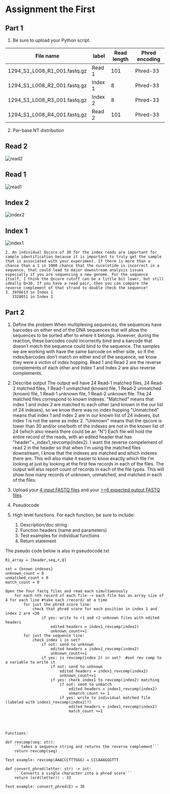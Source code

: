 # Assignment the First

## Part 1
1. Be sure to upload your Python script.

| File name | label | Read length | Phred encoding |
|---|---|---|---|
| 1294_S1_L008_R1_001.fastq.gz | Read 1 | 101 | Phred-33 |
| 1294_S1_L008_R2_001.fastq.gz | Index 1 | 8 | Phred-33 |
| 1294_S1_L008_R3_001.fastq.gz | Index 2 | 8 | Phred-33 |
| 1294_S1_L008_R4_001.fastq.gz | Read 2 | 101 | Phred-33 |

2. Per-base NT distribution

## Read 2

![read2](https://user-images.githubusercontent.com/70485602/181601893-0cd6748c-49b4-44d8-be24-a2a91d308ffb.png)
    
## Read 1 

![read1](https://user-images.githubusercontent.com/70485602/181601914-85f10e7a-7b4b-4e64-967d-a95c8caff659.png)

## Index 2

![index2](https://user-images.githubusercontent.com/70485602/181601934-58cf008c-19a1-4f93-82ae-ac6b850577a5.png)

## Index 1

![index1](https://user-images.githubusercontent.com/70485602/181601960-85c4790c-cda8-4555-bd18-561a972e85af.png)

    2. An individual Qscore of 30 for the index reads are important for sample identification because it is important to truly get the sample that is associated with your experiment. If there is more than a chance than a 1 in 1000 chance that the nucelotide is incorrect in a sequence, that could lead to major downstream analysis issues especially if you are sequencing a new genome. For the sequence itself, I think the Qscore cutoff can be a little bit lower, but still ideally Q>30. If you have a read pair, then you can compare the reverse complement of that strand to double check the sequence! 
    3. 3976613 in Index 1
       3328051 in Index 2

## Part 2
1. Define the problem
When multiplexing sequences, the sequences have barcodes on either end of the DNA sequences that will allow the sequences to be sorted after to where it belongs. However, during the reaction, these barcodes could incorrectly bind and a barcode that doesn't match the sequence could bind to the sequence. The samples we are working with have the same barcode on either side, so if the index/barcodes don't match on either end of the sequence, we know they were a victim of index hopping. Read 1 and Read 2 are the reverse complements of each other and Index 1 and Index 2 are also reverse complements.

2. Describe output
The output will have 24 Read-1 matched files, 24 Read-2 matched files, 1 Read-1 unmatched (known) file, 1 Read-2 unmatched (known) file, 1 Read-1 unknown file, 1 Read-2 unknown file. The 24 matched files correspond to known indexes. 
"Matched" means that index 1 and index 2 are matched to each other (and known in the our list of 24 indexes), so we know there was no index hopping
"Unmatched" means that index 1 and index 2 are in our known list of 24 indexes, but index 1 is not the same as index 2. 
"Unknown" means that the qscore is lower than 30 and/or one/both of the indexes are not in the known list of 24 (which also means there could be an "N")
Each file will hold the entire record of the reads, with an edited header that has "header"+_index1_revcomp(index2). I want the reverse compelement of read 2 in the header so that when I'm using the matched files downstream, I know that the indexes are matched and which indexes there are. This will also make it easier to know exactly which file I'm looking at just by looking at the first few records in each of the files. 
The output will also report count of records in each of the file types. This will show how many records of unknown, unmatched, and matched in each of the files. 

3. Upload your [4 input FASTQ files](../TEST-input_FASTQ) and your [>=6 expected output FASTQ files](../TEST-output_FASTQ).

4. Pseudocode

5. High level functions. For each function, be sure to include:
    1. Description/doc string
    2. Function headers (name and parameters)
    3. Test examples for individual functions
    4. Return statement

The pseudo code below is also in pseudocode.txt
``` 
R1_array = [header,seq,+,Q]

set = {known indexes} 
unknown_count = 0 
unmatched_count = 0 
match_count = 0 

Open the four fastq files and read each simultaenously 
    for each nth record of each file--> each file has an array size of 4 for each line #take each /record/ at a time 
        for just the phred score line:
            check that phred score for each position in index 1 and index 2 are <30  
                if yes: write to r1 and r2 unknown files with edited headers 
                    edited headers = index1_revcomp(index2) 
                    unknown_count+=1 
        for just the sequence line: 
            check index 1 in set? 
                if not: send to unknown 
                    edited headers = index1_revcomp(index2) 
                    unknown_count+=1 
                if yes: is revcomp(index 2) in set?  #set rev comp to a variable to write it 
                    if not: send to unknown 
                        edited headers = index1_revcomp(index2) 
                        unknown_count+=1 
                    if yes: check index1 to revcomp(index2) matching 
                        if not: send to unmatch 
                            edited headers = index1_revcomp(index2) 
                            unmatch_count += 1  
                        if yes: write to individual matched file (labeled with index1_revcomp(index2)?) 
                            edited headers = index1_revcomp(index2)  
                            match_count +=1  




```
```
Functions: 

def revcomp(seq: str): 
    ```takes a sequence string and returns the reverse complement``` 
    return revcomp(seq)

Test example: revcomp(AAACCCTTTGGG) = CCCAAAGGGTTT

def convert_phred(letter: str) -> int:
    ```Converts a single character into a phred score```
    return (ord(letter)) - 33

Test example: convert_phred(E) = 36
```

